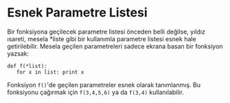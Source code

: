 # Esnek Parametre Listesi

Bir fonksiyona geçilecek parametre listesi önceden belli değilse,
yıldız ısareti, mesela *liste gibi bir kullanımla parametre listesi
esnek hale getirilebilir. Mesela geçilen parametreleri sadece ekrana
basan bir fonksiyon yazsak:

```
def f(*list):
   for x in list: print x
```

Fonksiyon `f()`'de geçilen parametreler esnek olarak tanımlanmış. Bu
fonksiyonu çağırmak için `f(3,4,5,6)` ya da `f(3,4)` kullanılabilir.


